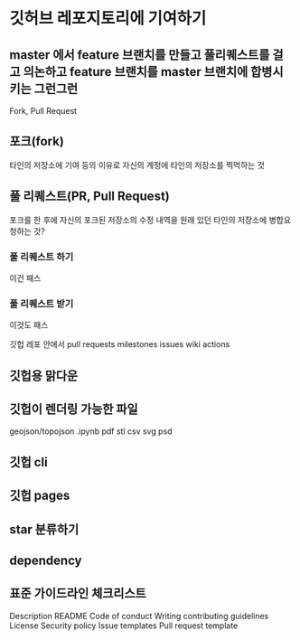 # 깃허브 레포지토리에 기여하기

## master 에서 feature 브랜치를 만들고 풀리퀘스트를 걸고 의논하고 feature 브랜치를 master 브랜치에 합병시키는 그런그런

 Fork, Pull Request

## 포크(fork)

타인의 저장소에 기여 등의 이유로 자신의 계정에 타인의 저장소를 찍먹하는 것

## 풀 리퀘스트(PR, Pull Request)

포크를 한 후에 자신의 포크된 저장소의 수정 내역을 원래 있던 타인의 저장소에 병합요청하는 것?

### 풀 리퀘스트 하기

이건 패스

### 풀 리퀘스트 받기

이것도 패스

깃헙 레포 안에서
pull requests
milestones
issues
wiki
actions

## 깃헙용 맑다운

## 깃헙이 렌더링 가능한 파일

geojson/topojson
.ipynb
pdf
stl
csv
svg
psd

## 깃헙 cli

## 깃헙 pages

## star 분류하기

## dependency 

## 표준 가이드라인 체크리스트
Description
README
Code of conduct
Writing contributing guidelines
License
Security policy
Issue templates
Pull request template
